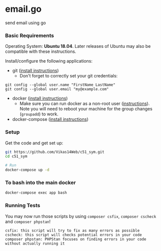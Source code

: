 # email.go
send email using go 

### Basic Requirements
Operating System: **Ubuntu 18.04**. Later releases of Ubuntu may also be compatible with these instructions.

Install/configure the following applications:
* git ([install instructions](https://git-scm.com/book/en/v2/Getting-Started-Installing-Git))
  * Don't forget to correctly set your git credentials:
```
git config --global user.name "FirstName LastName"
git config --global user.email "my@example.com"
```
* docker ([install instructions](https://docs.docker.com/install/linux/docker-ce/ubuntu/))
  * Make sure you can run docker as a non-root user ([instructions](https://docs.docker.com/install/linux/linux-postinstall/)).
    Note you will need to reboot your machine for the group changes (`groupadd`) to work.
* docker-compose ([install instructions](https://docs.docker.com/compose/install/))


### Setup

Get the code and get set up:
```bash
git https://github.com/Vikas14Web/c51_sym.git
cd c51_sym

# Run 
docker-compose up -d
```

### To bash into the main docker
```bash
docker-compose exec app bash
```

### Running Tests

You may now run those scripts by using `composer csfix`, `composer cscheck` and `composer phpstan`!
```
csfix: this script will try to fix as many errors as possible
cscheck: this script will checks potential errors in your code
composer phpstan: PHPStan focuses on finding errors in your code without actually running it
```
